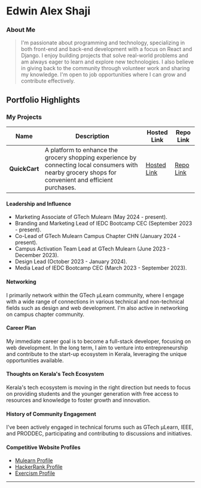 # Edwin Alex Shaji

### About Me

> I'm passionate about programming and technology, specializing in both front-end and back-end development with a focus on React and Django. I enjoy building projects that solve real-world problems and am always eager to learn and explore new technologies. I also believe in giving back to the community through volunteer work and sharing my knowledge. I'm open to job opportunities where I can grow and contribute effectively.


## Portfolio Highlights

### My Projects

| Name                | Description                                                               | Hosted Link                              | Repo Link                                                      |
|---------------------|---------------------------------------------------------------------------|------------------------------------------|----------------------------------------------------------------|
| **QuickCart**  | A platform to enhance the grocery shopping experience by connecting local consumers with nearby grocery shops for convenient and efficient purchases. | [Hosted Link](https://quickcart-nine.vercel.app/login)    | [Repo Link](https://github.com/edwineas/QuickCart)             |

#### Leadership and Influence

- Marketing Associate of GTech Mulearn (May 2024 - present).
- Branding and Marketing Lead of IEDC Bootcamp CEC (September 2023 - present).
- Co-Lead of GTech Mulearn Campus Chapter CHN (January 2024 - present).
- Campus Activation Team Lead at GTech Mulearn (June 2023 - December 2023).
- Design Lead (October 2023 - January 2024).
- Media Lead of IEDC Bootcamp CEC (March 2023 - September 2023).

#### Networking

I primarily network within the GTech µLearn community, where I engage with a wide range of connections in various technical and non-technical fields such as design and web development. I'm also active in networking on campus chapter community.

#### Career Plan

My immediate career goal is to become a full-stack developer, focusing on web development. In the long term, I aim to venture into entrepreneurship and contribute to the start-up ecosystem in Kerala, leveraging the unique opportunities available.

#### Thoughts on Kerala's Tech Ecosystem

Kerala's tech ecosystem is moving in the right direction but needs to focus on providing students and the younger generation with free access to resources and knowledge to foster growth and innovation.

#### History of Community Engagement

I've been actively engaged in technical forums such as GTech µLearn, IEEE, and PRODDEC, participating and contributing to discussions and initiatives.

#### Competitive Website Profiles

- [Mulearn Profile](https://app.mulearn.org/profile/edwinalexshaji@mulearn)
- [HackerRank Profile](https://www.hackerrank.com/profile/edwinalexshaji)
- [Exercism Profile](https://exercism.org/profiles/edwineas)

---
